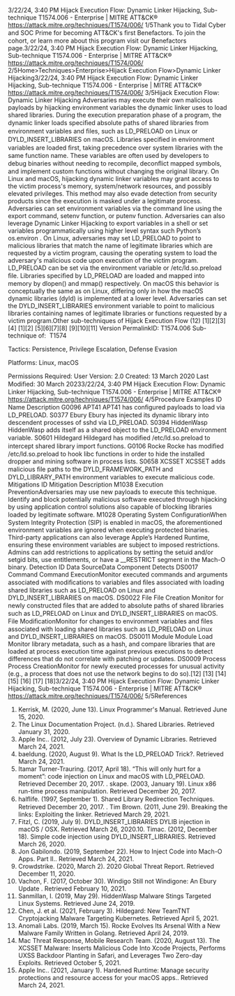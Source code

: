 3/22/24, 3:40 PM Hijack Execution Flow: Dynamic Linker Hijacking, Sub-technique T1574.006 - Enterprise | MITRE ATT&CK®
https://attack.mitre.org/techniques/T1574/006/ 1/5Thank you to Tidal Cyber and SOC Prime for becoming ATT&CK's ﬁrst Benefactors. To join the cohort, or learn more about this program visit our
Benefactors page.3/22/24, 3:40 PM Hijack Execution Flow: Dynamic Linker Hijacking, Sub-technique T1574.006 - Enterprise | MITRE ATT&CK®
https://attack.mitre.org/techniques/T1574/006/ 2/5Home>Techniques>Enterprise>Hijack Execution Flow>Dynamic Linker Hijacking3/22/24, 3:40 PM Hijack Execution Flow: Dynamic Linker Hijacking, Sub-technique T1574.006 - Enterprise | MITRE ATT&CK®
https://attack.mitre.org/techniques/T1574/006/ 3/5Hijack Execution Flow: Dynamic Linker Hijacking
Adversaries may execute their own malicious payloads by hijacking environment variables the dynamic linker uses to load shared libraries.
During the execution preparation phase of a program, the dynamic linker loads speciﬁed absolute paths of shared libraries from
environment variables and ﬁles, such as LD\_PRELOAD on Linux or DYLD\_INSERT\_LIBRARIES on macOS. Libraries speciﬁed in environment
variables are loaded ﬁrst, taking precedence over system libraries with the same function name. These variables are often used by
developers to debug binaries without needing to recompile, deconﬂict mapped symbols, and implement custom functions without changing
the original library.
On Linux and macOS, hijacking dynamic linker variables may grant access to the victim process's memory, system/network resources, and
possibly elevated privileges. This method may also evade detection from security products since the execution is masked under a legitimate
process. Adversaries can set environment variables via the command line using the export command, setenv function, or putenv
function. Adversaries can also leverage Dynamic Linker Hijacking to export variables in a shell or set variables programmatically using
higher level syntax such Python’s os.environ .
On Linux, adversaries may set LD\_PRELOAD to point to malicious libraries that match the name of legitimate libraries which are requested by
a victim program, causing the operating system to load the adversary's malicious code upon execution of the victim program. LD\_PRELOAD
can be set via the environment variable or /etc/ld.so.preload ﬁle. Libraries speciﬁed by LD\_PRELOAD are loaded and mapped into
memory by dlopen() and mmap() respectively. 
On macOS this behavior is conceptually the same as on Linux, differing only in how the macOS dynamic libraries (dyld) is implemented at a
lower level. Adversaries can set the DYLD\_INSERT\_LIBRARIES environment variable to point to malicious libraries containing names of
legitimate libraries or functions requested by a victim program.Other sub-techniques of Hijack Execution Flow (12)
[1][2][3]
[4]
[1][2]
[5][6][7][8]
[9][10][11]
Version PermalinkID: T1574.006
Sub-technique of:  T1574

Tactics: Persistence, Privilege Escalation, Defense Evasion

Platforms: Linux, macOS

Permissions Required: User
Version: 2.0
Created: 13 March 2020
Last Modiﬁed: 30 March 20233/22/24, 3:40 PM Hijack Execution Flow: Dynamic Linker Hijacking, Sub-technique T1574.006 - Enterprise | MITRE ATT&CK®
https://attack.mitre.org/techniques/T1574/006/ 4/5Procedure Examples
ID Name Description
G0096 APT41 APT41 has conﬁgured payloads to load via LD\_PRELOAD.
S0377 Ebury Ebury has injected its dynamic library into descendent processes of sshd via LD\_PRELOAD.
S0394 HiddenWasp HiddenWasp adds itself as a shared object to the LD\_PRELOAD environment variable.
S0601 Hildegard Hildegard has modiﬁed /etc/ld.so.preload to intercept shared library import functions.
G0106 Rocke Rocke has modiﬁed /etc/ld.so.preload to hook libc functions in order to hide the installed dropper and mining
software in process lists.
S0658 XCSSET XCSSET adds malicious ﬁle paths to the DYLD\_FRAMEWORK\_PATH and DYLD\_LIBRARY\_PATH environment
variables to execute malicious code.
Mitigations
ID Mitigation Description
M1038 Execution
PreventionAdversaries may use new payloads to execute this technique. Identify and block potentially malicious
software executed through hijacking by using application control solutions also capable of blocking
libraries loaded by legitimate software.
M1028 Operating
System
ConﬁgurationWhen System Integrity Protection (SIP) is enabled in macOS, the aforementioned environment variables
are ignored when executing protected binaries. Third-party applications can also leverage Apple’s
Hardened Runtime, ensuring these environment variables are subject to imposed restrictions. Admins
can add restrictions to applications by setting the setuid and/or setgid bits, use entitlements, or have a
\_\_RESTRICT segment in the Mach-O binary.
Detection
ID Data SourceData Component Detects
DS0017 Command Command
ExecutionMonitor executed commands and arguments associated with modiﬁcations to variables and
ﬁles associated with loading shared libraries such as LD\_PRELOAD on Linux and
DYLD\_INSERT\_LIBRARIES on macOS.
DS0022 File File Creation Monitor for newly constructed ﬁles that are added to absolute paths of shared libraries such
as LD\_PRELOAD on Linux and DYLD\_INSERT\_LIBRARIES on macOS.
File
ModiﬁcationMonitor for changes to environment variables and ﬁles associated with loading shared
libraries such as LD\_PRELOAD on Linux and DYLD\_INSERT\_LIBRARIES on macOS.
DS0011 Module Module Load Monitor library metadata, such as a hash, and compare libraries that are loaded at process
execution time against previous executions to detect differences that do not correlate with
patching or updates.
DS0009 Process Process
CreationMonitor for newly executed processes for unusual activity (e.g., a process that does not use
the network begins to do so).[12]
[13]
[14]
[15]
[16]
[17]
[18]3/22/24, 3:40 PM Hijack Execution Flow: Dynamic Linker Hijacking, Sub-technique T1574.006 - Enterprise | MITRE ATT&CK®
https://attack.mitre.org/techniques/T1574/006/ 5/5References
1. Kerrisk, M. (2020, June 13). Linux Programmer's Manual.
Retrieved June 15, 2020.
2. The Linux Documentation Project. (n.d.). Shared Libraries.
Retrieved January 31, 2020.
3. Apple Inc.. (2012, July 23). Overview of Dynamic Libraries.
Retrieved March 24, 2021.
4. baeldung. (2020, August 9). What Is the LD\_PRELOAD Trick?.
Retrieved March 24, 2021.
5. Itamar Turner-Trauring. (2017, April 18). “This will only hurt for
a moment”: code injection on Linux and macOS with
LD\_PRELOAD. Retrieved December 20, 2017.
. skape. (2003, January 19). Linux x86 run-time process
manipulation. Retrieved December 20, 2017.
7. halﬂife. (1997, September 1). Shared Library Redirection
Techniques. Retrieved December 20, 2017.
. Tim Brown. (2011, June 29). Breaking the links: Exploiting the
linker. Retrieved March 29, 2021.
9. Fitzl, C. (2019, July 9). DYLD\_INSERT\_LIBRARIES DYLIB
injection in macOS / OSX. Retrieved March 26, 2020.10. Timac. (2012, December 18). Simple code injection using
DYLD\_INSERT\_LIBRARIES. Retrieved March 26, 2020.
11. Jon Gabilondo. (2019, September 22). How to Inject Code into
Mach-O Apps. Part II.. Retrieved March 24, 2021.
12. Crowdstrike. (2020, March 2). 2020 Global Threat Report.
Retrieved December 11, 2020.
13. Vachon, F. (2017, October 30). Windigo Still not Windigone: An
Ebury Update . Retrieved February 10, 2021.
14. Sanmillan, I. (2019, May 29). HiddenWasp Malware Stings
Targeted Linux Systems. Retrieved June 24, 2019.
15. Chen, J. et al. (2021, February 3). Hildegard: New TeamTNT
Cryptojacking Malware Targeting Kubernetes. Retrieved April
5, 2021.
1. Anomali Labs. (2019, March 15). Rocke Evolves Its Arsenal
With a New Malware Family Written in Golang. Retrieved April
24, 2019.
17. Mac Threat Response, Mobile Research Team. (2020, August
13). The XCSSET Malware: Inserts Malicious Code Into Xcode
Projects, Performs UXSS Backdoor Planting in Safari, and
Leverages Two Zero-day Exploits. Retrieved October 5, 2021.
1. Apple Inc.. (2021, January 1). Hardened Runtime: Manage
security protections and resource access for your macOS
apps.. Retrieved March 24, 2021.